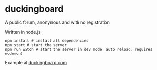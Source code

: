 
# duckingboard

A public forum, anonymous and with no registration

Written in node.js

```
npm install # install all dependencies
npm start # start the server
npm run watch # start the server in dev mode (auto reload, requires nodemon)
```

Example at [duckingboard.com](http://duckingboard.com)
